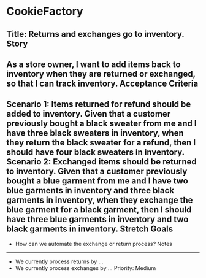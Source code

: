 # CookieFactory

Title: Returns and exchanges go to inventory.
Story
-----
As a store owner,
I want to add items back to inventory when they are returned or exchanged,
so that I can track inventory.
Acceptance Criteria
--------------------
Scenario 1: Items returned for refund should be added to inventory.
Given that a customer previously bought a black sweater from me and I have three black sweaters in inventory,
when they return the black sweater for a refund,
then I should have four black sweaters in inventory.
Scenario 2: Exchanged items should be returned to inventory.
Given that a customer previously bought a blue garment from me and I have two blue garments in inventory and three black garments in inventory,
when they exchange the blue garment for a black garment,
then I should have three blue garments in inventory and two black garments in inventory.
Stretch Goals
--------------
- How can we automate the exchange or return process?
Notes
-----
- We currently process returns by ...
- We currently process exchanges by ...
Priority: Medium
